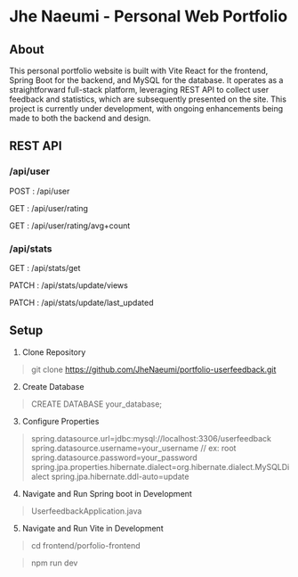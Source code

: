 # Jhe Naeumi - Personal Web Portfolio
## About

This personal portfolio website is built with Vite React for the frontend, Spring Boot for the backend, and MySQL for the database. It operates as a straightforward full-stack platform, leveraging REST API to collect user feedback and statistics, which are subsequently presented on the site. This project is currently under development, with ongoing enhancements being made to both the backend and design.

## REST API

### /api/user
POST : /api/user 

GET : /api/user/rating

GET : /api/user/rating/avg+count

### /api/stats
GET : /api/stats/get

PATCH : /api/stats/update/views

PATCH : /api/stats/update/last_updated

## Setup

1. Clone Repository
> git clone https://github.com/JheNaeumi/portfolio-userfeedback.git

2. Create Database
> CREATE DATABASE your_database;

3. Configure Properties
> spring.datasource.url=jdbc:mysql://localhost:3306/userfeedback
spring.datasource.username=your_username // ex: root
spring.datasource.password=your_password
spring.jpa.properties.hibernate.dialect=org.hibernate.dialect.MySQLDialect
spring.jpa.hibernate.ddl-auto=update

4. Navigate and Run Spring boot in Development
> UserfeedbackApplication.java

5. Navigate and Run Vite in Development
> cd frontend/porfolio-frontend

> npm run dev


